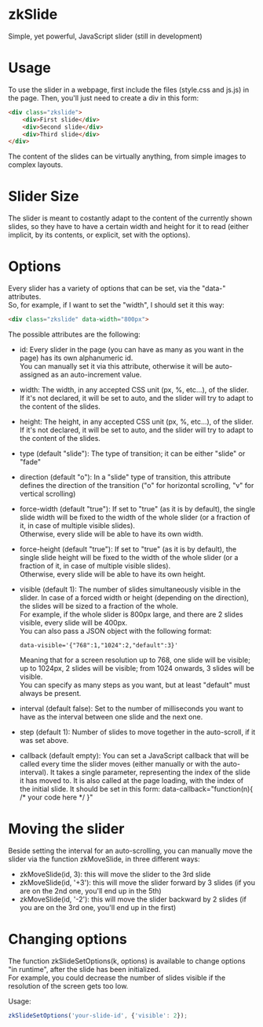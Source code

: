 # zkSlide
Simple, yet powerful, JavaScript slider (still in development)

# Usage
To use the slider in a webpage, first include the files (style.css and js.js) in the page.
Then, you'll just need to create a div in this form:

```html
<div class="zkslide">
	<div>First slide</div>
	<div>Second slide</div>
	<div>Third slide</div>
</div>
```

The content of the slides can be virtually anything, from simple images to complex layouts.

# Slider Size
The slider is meant to costantly adapt to the content of the currently shown slides, so they have to have a certain width and height for it to read (either implicit, by its contents, or explicit, set with the options).

# Options
Every slider has a variety of options that can be set, via the "data-" attributes.  
So, for example, if I want to set the "width", I should set it this way:
```html
<div class="zkslide" data-width="800px">
```

The possible attributes are the following:

- id:
	Every slider in the page (you can have as many as you want in the page) has its own alphanumeric id.  
	You can manually set it via this attribute, otherwise it will be auto-assigned as an auto-increment value.
- width:
	The width, in any accepted CSS unit (px, %, etc...), of the slider.  
	If it's not declared, it will be set to auto, and the slider will try to adapt to the content of the slides.
- height:
	The height, in any accepted CSS unit (px, %, etc...), of the slider.  
	If it's not declared, it will be set to auto, and the slider will try to adapt to the content of the slides.
- type (default "slide"):
	The type of transition; it can be either "slide" or "fade"
- direction (default "o"):
	In a "slide" type of transition, this attribute defines the direction of the transition ("o" for horizontal scrolling, "v" for vertical scrolling)
- force-width (default "true"):
	If set to "true" (as it is by default), the single slide width will be fixed to the width of the whole slider (or a fraction of it, in case of multiple visible slides).  
	Otherwise, every slide will be able to have its own width.
- force-height (default "true"):
	If set to "true" (as it is by default), the single slide height will be fixed to the width of the whole slider (or a fraction of it, in case of multiple visible slides).  
	Otherwise, every slide will be able to have its own height.
- visible (default 1):
	The number of slides simultaneously visible in the slider. In case of a forced width or height (depending on the direction), the slides will be sized to a fraction of the whole.  
	For example, if the whole slider is 800px large, and there are 2 slides visible, every slide will be 400px.  
	You can also pass a JSON object with the following format:
	```
	data-visible='{"768":1,"1024":2,"default":3}'
	```
	Meaning that for a screen resolution up to 768, one slide will be visible; up to 1024px, 2 slides will be visible; from 1024 onwards, 3 slides will be visible.  
	You can specify as many steps as you want, but at least "default" must always be present.
	
- interval (default false):
	Set to the number of milliseconds you want to have as the interval between one slide and the next one.
- step (default 1):
    Number of slides to move together in the auto-scroll, if it was set above.
 - callback (default empty):
     You can set a JavaScript callback that will be called every time the slider moves (either manually or with the auto-interval).
     It takes a single parameter, representing the index of the slide it has moved to.
     It is also called at the page loading, with the index of the initial slide.
     It should be set in this form: data-callback="function(n){ /* your code here */ }"

# Moving the slider

Beside setting the interval for an auto-scrolling, you can manually move the slider via the function zkMoveSlide, in three different ways:  
 - zkMoveSlide(id, 3): this will move the slider to the 3rd slide  
 - zkMoveSlide(id, '+3'): this will move the slider forward by 3 slides (if you are on the 2nd one, you'll end up in the 5th)  
 - zkMoveSlide(id, '-2'): this will move the slider backward by 2 slides (if you are on the 3rd one, you'll end up in the first)

# Changing options

The function zkSlideSetOptions(k, options) is available to change options "in runtime", after the slide has been initialized.  
For example, you could decrease the number of slides visible if the resolution of the screen gets too low.

Usage:
```javascript
zkSlideSetOptions('your-slide-id', {'visible': 2});
```